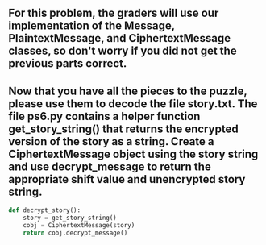 ## For this problem, the graders will use our implementation of the Message, PlaintextMessage, and CiphertextMessage classes, so don't worry if you did not get the previous parts correct.

## Now that you have all the pieces to the puzzle, please use them to decode the file story.txt. The file ps6.py contains a helper function get_story_string() that returns the encrypted version of the story as a string. Create a CiphertextMessage object using the story string and use decrypt_message to return the appropriate shift value and unencrypted story string.

```py
def decrypt_story():
    story = get_story_string()
    cobj = CiphertextMessage(story)
    return cobj.decrypt_message()

```